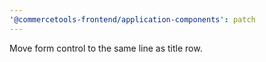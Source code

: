 ```yaml
---
'@commercetools-frontend/application-components': patch
---
```


Move form control to the same line as title row.
